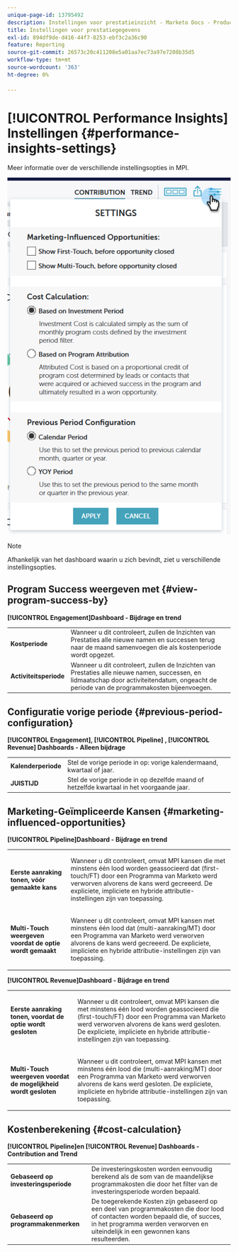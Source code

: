 ```yaml
---
unique-page-id: 13795492
description: Instellingen voor prestatieinzicht - Marketo Docs - Productdocumentatie
title: Instellingen voor prestatiegegevens
exl-id: 894df9de-d416-44f7-8253-ebf3c2a36c90
feature: Reporting
source-git-commit: 26573c20c411208e5a01aa7ec73a97e7208b35d5
workflow-type: tm+mt
source-wordcount: '363'
ht-degree: 0%

---
```


# [!UICONTROL Performance Insights] Instellingen {#performance-insights-settings}

Meer informatie over de verschillende instellingsopties in MPI.

![](assets/1-3.png)

>[!NOTE]
>
>Afhankelijk van het dashboard waarin u zich bevindt, ziet u verschillende instellingsopties.

## Program Success weergeven met {#view-program-success-by}

**[!UICONTROL Engagement]Dashboard - Bijdrage en trend**

<table>
 <tbody>
  <tr>
   <td><strong>Kostperiode</strong></td>
   <td>Wanneer u dit controleert, zullen de Inzichten van Prestaties alle nieuwe namen en successen terug naar de maand samenvoegen die als kostenperiode wordt opgezet.</td>
  </tr>
  <tr>
   <td><strong>Activiteitsperiode</strong></td>
   <td>Wanneer u dit controleert, zullen de Inzichten van Prestaties alle nieuwe namen, successen, en lidmaatschap door activiteitendatum, ongeacht de periode van de programmakosten bijeenvoegen.</td>
  </tr>
 </tbody>
</table>

## Configuratie vorige periode {#previous-period-configuration}

**[!UICONTROL Engagement], [!UICONTROL Pipeline] , [!UICONTROL Revenue] Dashboards - Alleen bijdrage**

<table>
 <tbody>
  <tr>
   <td><strong>Kalenderperiode</strong></td>
   <td>Stel de vorige periode in op: vorige kalendermaand, kwartaal of jaar.</td>
  </tr>
  <tr>
   <td><strong>JUISTIJD</strong></td>
   <td>Stel de vorige periode in op dezelfde maand of hetzelfde kwartaal in het voorgaande jaar.</td>
  </tr>
 </tbody>
</table>

## Marketing-Geïmpliceerde Kansen {#marketing-influenced-opportunities}

**[!UICONTROL Pipeline]Dashboard - Bijdrage en trend**

<table>
 <tbody>
  <tr>
   <td><strong>Eerste aanraking tonen, vóór gemaakte kans</strong></td>
   <td><p>Wanneer u dit controleert, omvat MPI kansen die met minstens één lood worden geassocieerd dat (first-touch/FT) door een Programma van Marketo werd verworven alvorens de kans werd gecreeerd. De expliciete, impliciete en hybride attributie-instellingen zijn van toepassing.</p></td>
  </tr>
  <tr>
   <td><strong>Multi-Touch weergeven voordat de optie wordt gemaakt</strong></td>
   <td><p>Wanneer u dit controleert, omvat MPI kansen met minstens één lood dat (multi-aanraking/MT) door een Programma van Marketo werd verworven alvorens de kans werd gecreeerd. De expliciete, impliciete en hybride attributie-instellingen zijn van toepassing.</p></td>
  </tr>
 </tbody>
</table>

**[!UICONTROL Revenue]Dashboard - Bijdrage en trend**

<table>
 <tbody>
  <tr>
   <td><strong>Eerste aanraking tonen, voordat de optie wordt gesloten</strong></td>
   <td><p>Wanneer u dit controleert, omvat MPI kansen die met minstens één lood worden geassocieerd die (first-touch/FT) door een Programma van Marketo werd verworven alvorens de kans werd gesloten. De expliciete, impliciete en hybride attributie-instellingen zijn van toepassing.</p></td>
  </tr>
  <tr>
   <td><strong>Multi-Touch weergeven voordat de mogelijkheid wordt gesloten</strong></td>
   <td><p>Wanneer u dit controleert, omvat MPI kansen met minstens één lood die (multi-aanraking/MT) door een Programma van Marketo werd verworven alvorens de kans werd gesloten. De expliciete, impliciete en hybride attributie-instellingen zijn van toepassing.</p></td>
  </tr>
 </tbody>
</table>

## Kostenberekening {#cost-calculation}

**[!UICONTROL Pipeline]en [!UICONTROL Revenue] Dashboards - Contribution and Trend**

<table>
 <tbody>
  <tr>
   <td><strong>Gebaseerd op investeringsperiode</strong></td>
   <td>De investeringskosten worden eenvoudig berekend als de som van de maandelijkse programmakosten die door het filter van de investeringsperiode worden bepaald.</td>
  </tr>
  <tr>
   <td><strong>Gebaseerd op programmakenmerken</strong></td>
   <td>De toegerekende Kosten zijn gebaseerd op een deel van programmakosten die door lood of contacten worden bepaald die, of succes, in het programma werden verworven en uiteindelijk in een gewonnen kans resulteerden.</td>
  </tr>
 </tbody>
</table>
